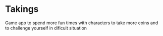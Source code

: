 # Takings
Game app to spend more fun times with characters to take more coins and to challenge yourself in dificult situation

